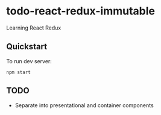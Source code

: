 # todo-react-redux-immutable
Learning React Redux

## Quickstart
To run dev server:

```
npm start
```


## TODO
* Separate into presentational and container components 
